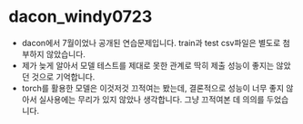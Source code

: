 # dacon_windy0723

- dacon에서 7월이었나 공개된 연습문제입니다. train과 test csv파일은 별도로 첨부하지 않았습니다.
- 제가 늦게 알아서 모델 테스트를 제대로 못한 관계로 딱히 제출 성능이 좋지는 않았던 것으로 기억합니다.
- torch를 활용한 모델은 이것저것 끄적여는 봤는데, 결론적으로 성능이 너무 좋지 않아서 실사용에는 무리가 있지 않았나 생각합니다. 그냥 끄적여본 데 의의를 두었습니다.

